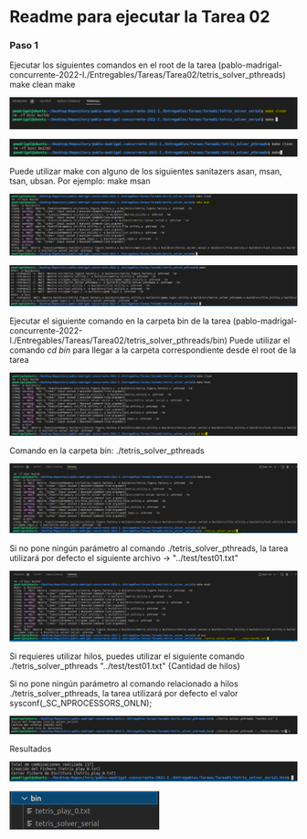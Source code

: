 # Readme para ejecutar la Tarea 02

### Paso 1

Ejecutar los siguientes comandos en el root de la tarea (pablo-madrigal-concurrente-2022-I./Entregables/Tareas/Tarea02/tetris_solver_pthreads)
make clean
make

![1](1.PNG)

![1-1](1-1.PNG)

Puede utilizar make con alguno de los siguientes sanitazers asan, msan, tsan, ubsan. Por ejemplo: make msan

![2](2.PNG)

![1-2](1-2.PNG)

Ejecutar el siguiente comando en la carpeta bin de la tarea (pablo-madrigal-concurrente-2022-I./Entregables/Tareas/Tarea02/tetris_solver_pthreads/bin)
Puede utilizar el comando *cd bin* para llegar a la carpeta correspondiente desde el root de la tarea

![3](3.PNG)

Comando en la carpeta bin: ./tetris_solver_pthreads

![4](4.PNG)

Si no pone ningún parámetro al comando ./tetris_solver_pthreads, la tarea utilizará por defecto el siguiente archivo -> "../test/test01.txt"

![5](5.PNG)

Si requieres utilizar hilos, puedes utilizar el siguiente comando ./tetris_solver_pthreads "../test/test01.txt" {Cantidad de hilos}

Si no pone ningún parámetro al comando relacionado a hilos ./tetris_solver_pthreads, la tarea utilizará por defecto el valor sysconf(_SC_NPROCESSORS_ONLN);

![2-2-2](2-2-2.PNG)

Resultados

![6](6.PNG)

![7](7.PNG)

